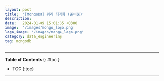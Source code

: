 ```yaml
---
layout: post
title:  '[MongoDB] 쿼리 최적화 (준비중)'
description: 
date:   2024-01-09 15:01:35 +0300
image:  '/images/mongo_logo.png'
logo_image: '/images/mongo_logo.png'
category: data_engineering
tag: mongodb
---
```


---
**Table of Contents**
{: #toc }
*  TOC
{:toc}

---

